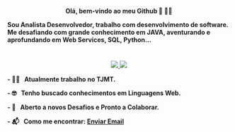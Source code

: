 <p align="center"><b>
Olá, bem-vindo ao meu Github 👋 👨‍💻
</p>

Sou Analista Desenvolvedor, trabalho com desenvolvimento de software. Me desafiando com grande conhecimento em JAVA, aventurando e aprofundando em Web Services, SQL, Python...

# 
<p align="center">
<a href="https://www.linkedin.com/in/alex-araujo-souza/" rel="nofollow">
  <img src="https://img.shields.io/badge/linkedin-%230077B5.svg?&amp;style=for-the-badge&amp;logo=linkedin&amp;logoColor=white" style="max-width:100%;">
</a>

<a href="https://api.whatsapp.com/send?1=pt_BR&phone=5563981331663&text=Olá, vi seu perfil no GitHub.">
  <img src="https://img.shields.io/badge/WHATSAPP-%2325D366.svg?&style=for-the-badge&logo=whatsapp&logoColor=white" style="max-width:100%;">
</a>  
</p>

<p> - 👨‍💻  &nbsp; Atualmente trabalho no TJMT.</p>
<p> - 🤓  &nbsp; Tenho buscado conhecimentos em Linguagens Web.</p>
<p> - 🦆  &nbsp; Aberto a novos Desafios e Pronto a Colaborar.</p>
<p> - 📬  &nbsp; Como me encontrar: <a href = "mailto:alex_araujo09@hotmail.com">Enviar Email</a></p>
